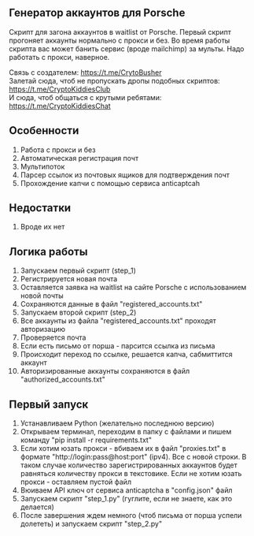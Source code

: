 ## Генератор аккаунтов для Porsche
Скрипт для загона аккаунтов в waitlist от Porsche. Первый скрипт прогоняет аккаунты нормально с прокси и без. Во время работы скрипта вас может банить сервис (вроде mailchimp) за мульты. Надо работать с прокси, наверное.

Связь с создателем: https://t.me/CrytoBusher <br>
Залетай сюда, чтоб не пропускать дропы подобных скриптов: https://t.me/CryptoKiddiesClub <br>
И сюда, чтоб общаться с крутыми ребятами: https://t.me/CryptoKiddiesChat <br>

## Особенности
1. Работа с прокси и без
2. Автоматическая регистрация почт
3. Мультипоток
4. Парсер ссылок из почтовых ящиков для подтверждения почт
5. Прохождение капчи с помощью сервиса anticaptcah

## Недостатки
1. Вроде их нет

## Логика работы
1. Запускаем первый скрипт (step_1)
2. Регистрируется новая почта
3. Оставляется заявка на waitlist на сайте Porsche с использованием новой почты
4. Сохраняются данные в файл "registered_accounts.txt"
5. Запускаем второй скрипт (step_2)
6. Все аккаунты из файла "registered_accounts.txt" проходят авторизацию
7. Проверяется почта
8. Если есть письмо от порша - парсится ссылка из письма
9. Происходит переход по ссылке, решается капча, сабмиттится аккаунт
10. Авторизированные аккаунты сохраняются в файл "authorized_accounts.txt"

## Первый запуск
1. Устанавливаем Python (желательно последнюю версию)
2. Открываем терминал, переходим в папку с файлами и пишем команду "pip install -r requirements.txt"
3. Если хотим юзать прокси - вбиваем их в файл "proxies.txt"  в формате "http://login:pass@host:port" (ipv4). Все с новой строки. В таком случае количество зарегистрированных аккаунтов будет равняться количеству прокси в текстовике. Если не хотим юзать прокси - оставляем пустой файл
4. Вюиваем API ключ от сервиса anticaptcha в "config.json" файл
5. Запускаем скрипт "step_1.py" (гуглите, если не знаете, как это делается)
6. После завершения ждем немного (чтоб письма от порша успели долететь) и запускаем скрипт "step_2.py"
